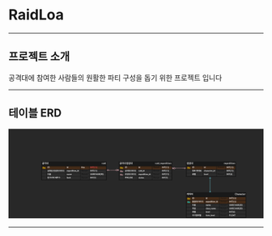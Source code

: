 # RaidLoa

---

## 프로젝트 소개
공격대에 참여한 사람들의 원활한 파티 구성을 돕기 위한 프로젝트 입니다

---

## 테이블 ERD

![erd.png](erd.png)


---